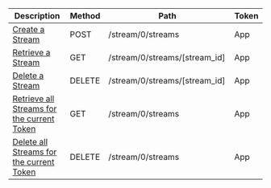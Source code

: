 <table>
    <thead>
        <tr>
            <th width="410">Description</th>
            <th width="80">Method</th>
            <th width="320">Path</th>
            <th width="60">Token</th>
        </tr>
    </thead>
    <tbody>
        <tr>
            <td><a href="/docs/resources/stream/lifecycle/#create-a-stream">Create a Stream</a></td>
            <td>POST</td>
            <td>/stream/0/streams</td>
            <td>App</td>
        </tr>
        <tr>
            <td><a href="/docs/resources/stream/lifecycle/#retrieve-a-stream">Retrieve a Stream</a></td>
            <td>GET</td>
            <td>/stream/0/streams/[stream_id]</td>
            <td>App</td>
        </tr>
        <tr>
            <td><a href="/docs/resources/stream/lifecycle/#delete-a-stream">Delete a Stream</a></td>
            <td>DELETE</td>
            <td>/stream/0/streams/[stream_id]</td>
            <td>App</td>
        </tr>
        <tr>
            <td><a href="/docs/resources/stream/lifecycle/#get-current-tokens-streams">Retrieve all Streams for the current Token</a></td>
            <td>GET</td>
            <td>/stream/0/streams</td>
            <td>App</td>
        </tr>
        <tr>
            <td><a href="/docs/resources/stream/lifecycle/#delete-all-of-the-current-users-streams">Delete all Streams for the current Token</a></td>
            <td>DELETE</td>
            <td>/stream/0/streams</td>
            <td>App</td>
        </tr>
    </tbody>
</table>